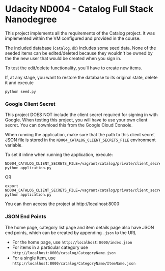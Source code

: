 # Udacity ND004 - Catalog Full Stack Nanodegree

This project implements all the requirements of the Catalog project. It was implemented within the VM configured and provided in the course.

The included database (`catalog.db`) includes some seed data. None of the seeded items can be edited/deleted because they wouldn't be owned by the the new user that would be created when you sign in.

To test the edit/delete functionality, you'll have to create new items.

If, at any stage, you want to restore the database to its original state, delete it and execute

```
python seed.py
```

### Google Client Secret

This project DOES NOT include the client secret required for signing in with Google. When testing this project, you will have to use your own client secret. You can download this from the Google Cloud Console.

When running the application, make sure that the path to this client secret JSON file is stored in the `ND004_CATALOG_CLIENT_SECRETS_FILE` environment variable.

To set it inline when running the application, execute:

```
ND004_CATALOG_CLIENT_SECRETS_FILE=/vagrant/catalog/private/client_secret.json python application.py
```

OR

```
export ND004_CATALOG_CLIENT_SECRETS_FILE=/vagrant/catalog/private/client_secret.json
python application.py
```

You can then access the project at http://localhost:8000

### JSON End Points

The home page, category list page and item details page also have JSON end points, which can be created by appending `.json` to the URL

- For the home page, use `http://localhost:8000/index.json`
- For items in a particular category use `http://localhost:8000/catalog/CategoryName.json`
- For a single item, use `http://localhost:8000/catalog/CategoryName/ItemName.json`


